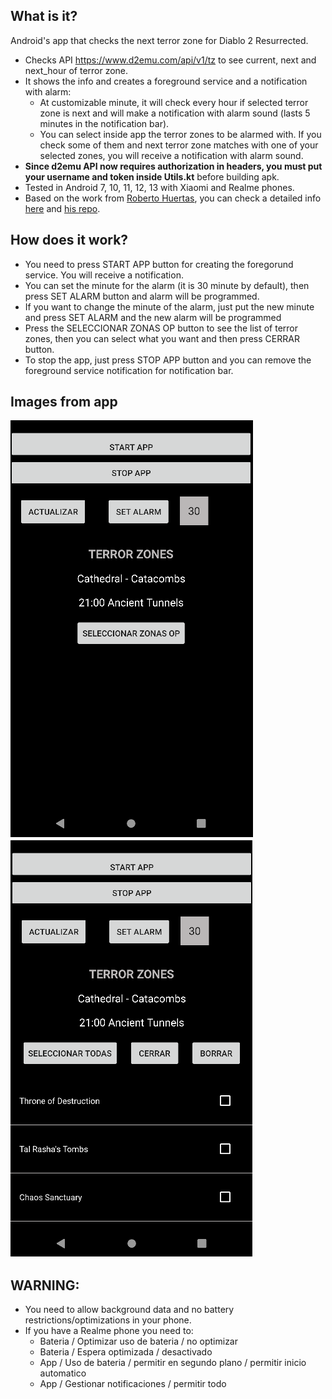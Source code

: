 ## What is it?
Android's app that checks the next terror zone for Diablo 2 Resurrected.
- Checks API https://www.d2emu.com/api/v1/tz to see current, next and next_hour of terror zone.
- It shows the info and creates a foreground service and a notification with alarm:
  - At customizable minute, it will check every hour if selected terror zone is next and will make a notification with alarm sound (lasts 5 minutes in the notification bar). 
  - You can select inside app the terror zones to be alarmed with. If you check some of them and next terror zone matches with one of your selected zones, you will receive a notification with alarm sound.
- **Since d2emu API now requires authorization in headers, you must put your username and token inside Utils.kt** before building apk.
- Tested in Android 7, 10, 11, 12, 13 with Xiaomi and Realme phones.
- Based on the work from [Roberto Huertas](https://github.com/robertohuertasm), you can check a detailed info [here](https://robertohuertas.com/2019/06/29/android_foreground_services/) and [his repo](https://github.com/robertohuertasm/endless-service).
## How does it work?
- You need to press START APP button for creating the foregorund service. You will receive a notification.
- You can set the minute for the alarm (it is 30 minute by default), then press SET ALARM button and alarm will be programmed.
- If you want to change the minute of the alarm, just put the new minute and press SET ALARM and the new alarm will be programmed
- Press the SELECCIONAR ZONAS OP button to see the list of terror zones, then you can select what you want and then press CERRAR button.
- To stop the app, just press STOP APP button and you can remove the foreground service notification for notification bar.
## Images from app
![1](.pictures/1.png) ![2](.pictures/2.png)
## **WARNING**:
- You need to allow background data and no battery restrictions/optimizations in your phone.
- If you have a Realme phone you need to:
  - Bateria / Optimizar uso de bateria / no optimizar
  - Bateria / Espera optimizada / desactivado
  - App / Uso de bateria / permitir en segundo plano / permitir inicio automatico
  - App / Gestionar notificaciones / permitir todo